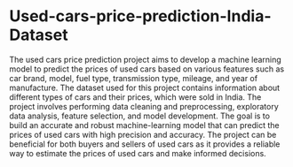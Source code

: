 # Used-cars-price-prediction-India-Dataset
The used cars price prediction project aims to develop a machine learning model to predict the prices of used cars based on various features such as car brand, model, fuel type, transmission type, mileage, and year of manufacture. 
The dataset used for this project contains information about different types of cars and their prices, which were sold in India.
The project involves performing data cleaning and preprocessing, exploratory data analysis, feature selection, and model development. 
The goal is to build an accurate and robust machine-learning model that can predict the prices of used cars with high precision and accuracy. 
The project can be beneficial for both buyers and sellers of used cars as it provides a reliable way to estimate the prices of used cars and make informed decisions.
